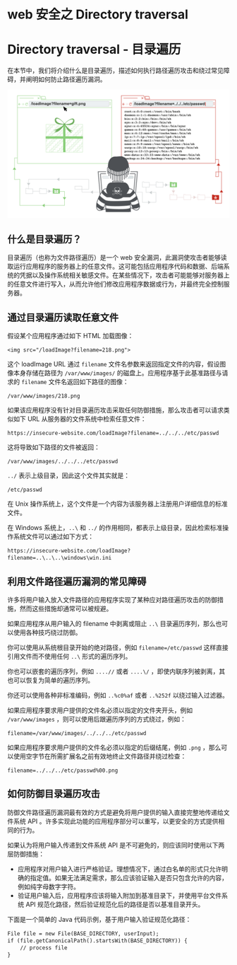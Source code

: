 # web 安全之 Directory traversal



# Directory traversal - 目录遍历

在本节中，我们将介绍什么是目录遍历，描述如何执行路径遍历攻击和绕过常见障碍，并阐明如何防止路径遍历漏洞。

![directory traversal](https://raw.githubusercontent.com/RifeWang/images/master/web-security/directory-traversal.png)


## 什么是目录遍历？

目录遍历（也称为文件路径遍历）是一个 web 安全漏洞，此漏洞使攻击者能够读取运行应用程序的服务器上的任意文件。这可能包括应用程序代码和数据、后端系统的凭据以及操作系统相关敏感文件。在某些情况下，攻击者可能能够对服务器上的任意文件进行写入，从而允许他们修改应用程序数据或行为，并最终完全控制服务器。


## 通过目录遍历读取任意文件

假设某个应用程序通过如下 HTML 加载图像：
```
<img src="/loadImage?filename=218.png">
```

这个 loadImage URL 通过 `filename` 文件名参数来返回指定文件的内容，假设图像本身存储在路径为 `/var/www/images/` 的磁盘上。应用程序基于此基准路径与请求的 `filename` 文件名返回如下路径的图像：
```
/var/www/images/218.png
```

如果该应用程序没有针对目录遍历攻击采取任何防御措施，那么攻击者可以请求类似如下 URL 从服务器的文件系统中检索任意文件：
```
https://insecure-website.com/loadImage?filename=../../../etc/passwd
```

这将导致如下路径的文件被返回：
```
/var/www/images/../../../etc/passwd
```

`../` 表示上级目录，因此这个文件其实就是：
```
/etc/passwd
```

在 Unix 操作系统上，这个文件是一个内容为该服务器上注册用户详细信息的标准文件。

在 Windows 系统上，`..\` 和 `../` 的作用相同，都表示上级目录，因此检索标准操作系统文件可以通过如下方式：
```
https://insecure-website.com/loadImage?filename=..\..\..\windows\win.ini
```


## 利用文件路径遍历漏洞的常见障碍

许多将用户输入放入文件路径的应用程序实现了某种应对路径遍历攻击的防御措施，然而这些措施却通常可以被规避。

如果应用程序从用户输入的 filename 中剥离或阻止 `..\` 目录遍历序列，那么也可以使用各种技巧绕过防御。

你可以使用从系统根目录开始的绝对路径，例如 `filename=/etc/passwd` 这样直接引用文件而不使用任何 `..\` 形式的遍历序列。

你也可以嵌套的遍历序列，例如 `....//` 或者 `....\/` ，即使内联序列被剥离，其也可以恢复为简单的遍历序列。

你还可以使用各种非标准编码，例如 `..%c0%af` 或者 `..%252f` 以绕过输入过滤器。

如果应用程序要求用户提供的文件名必须以指定的文件夹开头，例如 `/var/www/images` ，则可以使用后跟遍历序列的方式绕过，例如：
```
filename=/var/www/images/../../../etc/passwd
```

如果应用程序要求用户提供的文件名必须以指定的后缀结尾，例如 `.png` ，那么可以使用空字节在所需扩展名之前有效地终止文件路径并绕过检查：
```
filename=../../../etc/passwd%00.png
```


## 如何防御目录遍历攻击

防御文件路径遍历漏洞最有效的方式是避免将用户提供的输入直接完整地传递给文件系统 API 。许多实现此功能的应用程序部分可以重写，以更安全的方式提供相同的行为。

如果认为将用户输入传递到文件系统 API 是不可避免的，则应该同时使用以下两层防御措施：
- 应用程序对用户输入进行严格验证。理想情况下，通过白名单的形式只允许明确的指定值。如果无法满足需求，那么应该验证输入是否只包含允许的内容，例如纯字母数字字符。
- 验证用户输入后，应用程序应该将输入附加到基准目录下，并使用平台文件系统 API 规范化路径，然后验证规范化后的路径是否以基准目录开头。

下面是一个简单的 Java 代码示例，基于用户输入验证规范化路径：
```
File file = new File(BASE_DIRECTORY, userInput);
if (file.getCanonicalPath().startsWith(BASE_DIRECTORY)) {
    // process file
}
```
